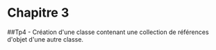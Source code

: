 # Chapitre 3
##Tp4 - Création d'une classe contenant une collection de références d'objet d'une autre classe.
